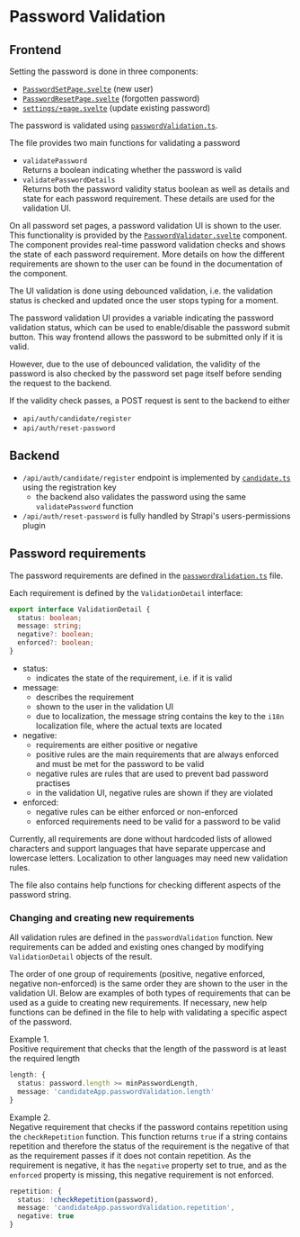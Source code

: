 # Password Validation

## Frontend

Setting the password is done in three components:

- [`PasswordSetPage.svelte`](/frontend/src/routes/candidate/register/PasswordSetPage.svelte) (new user)
- [`PasswordResetPage.svelte`](/frontend/src/routes/candidate/password-reset/PasswordResetPage.svelte) (forgotten password)
- [`settings/+page.svelte`](</frontend/src/routes/candidate/(protected)/settings/+page.svelte>) (update existing password)

The password is validated using [`passwordValidation.ts`](/packages/app-shared/utils/passwordValidation.ts).

The file provides two main functions for validating a password

- `validatePassword`  
  Returns a boolean indicating whether the password is valid
- `validatePasswordDetails`  
  Returns both the password validity status boolean as well as details and state for each password requirement. These details are used for the validation UI.

On all password set pages, a password validation UI is shown to the user.
This functionality is provided by the [`PasswordValidator.svelte`](/frontend/src/lib/components/passwordValidator/PasswordValidator.svelte) component.
The component provides real-time password validation checks and shows the state of each password requirement.
More details on how the different requirements are shown to the user can be found in the documentation of the component.

The UI validation is done using debounced validation, i.e. the validation status is checked and updated once the user stops typing for a moment.

The password validation UI provides a variable indicating the password validation status, which can be used to enable/disable the password submit button. This way frontend allows the password to be submitted only if it is valid.

However, due to the use of debounced validation, the validity of the password is also checked by the password set page itself before sending the request to the backend.

If the validity check passes, a POST request is sent to the backend to either

- `api/auth/candidate/register`
- `api/auth/reset-password`

## Backend

- `/api/auth/candidate/register` endpoint is implemented by [`candidate.ts`](/backend/vaa-strapi/src/extensions/users-permissions/controllers/candidate.ts) using the registration key
  - the backend also validates the password using the same `validatePassword` function
- `/api/auth/reset-password` is fully handled by Strapi's users-permissions plugin

## Password requirements

The password requirements are defined in the [`passwordValidation.ts`](/packages/app-shared/utils/passwordValidation.ts) file.

Each requirement is defined by the `ValidationDetail` interface:

```ts
export interface ValidationDetail {
  status: boolean;
  message: string;
  negative?: boolean;
  enforced?: boolean;
}
```

- status:
  - indicates the state of the requirement, i.e. if it is valid
- message:
  - describes the requirement
  - shown to the user in the validation UI
  - due to localization, the message string contains the key to the `i18n` localization file, where the actual texts are located
- negative:
  - requirements are either positive or negative
  - positive rules are the main requirements that are always enforced and must be met for the password to be valid
  - negative rules are rules that are used to prevent bad password practises
  - in the validation UI, negative rules are shown if they are violated
- enforced:
  - negative rules can be either enforced or non-enforced
  - enforced requirements need to be valid for a password to be valid

Currently, all requirements are done without hardcoded lists of allowed characters and support languages that have separate uppercase and lowercase letters. Localization to other languages may need new validation rules.

The file also contains help functions for checking different aspects of the password string.

### Changing and creating new requirements

All validation rules are defined in the `passwordValidation` function. New requirements can be added and existing ones changed by modifying `ValidationDetail` objects of the result.

The order of one group of requirements (positive, negative enforced, negative non-enforced) is the same order they are shown to the user in the validation UI.
Below are examples of both types of requirements that can be used as a guide to creating new requirements. If necessary, new help functions can be defined in the file to help with validating a specific aspect of the password.

Example 1.  
Positive requirement that checks that the length of the password is at least the required length

```ts
length: {
  status: password.length >= minPasswordLength,
  message: 'candidateApp.passwordValidation.length'
}
```

Example 2.  
Negative requirement that checks if the password contains repetition using the `checkRepetition` function. This function returns `true` if a string contains repetition and therefore the status of the requirement is the negative of that as the requirement passes if it does not contain repetition.
As the requirement is negative, it has the `negative` property set to true, and as the `enforced` property is missing, this negative requirement is not enforced.

```ts
repetition: {
  status: !checkRepetition(password),
  message: 'candidateApp.passwordValidation.repetition',
  negative: true
}
```
